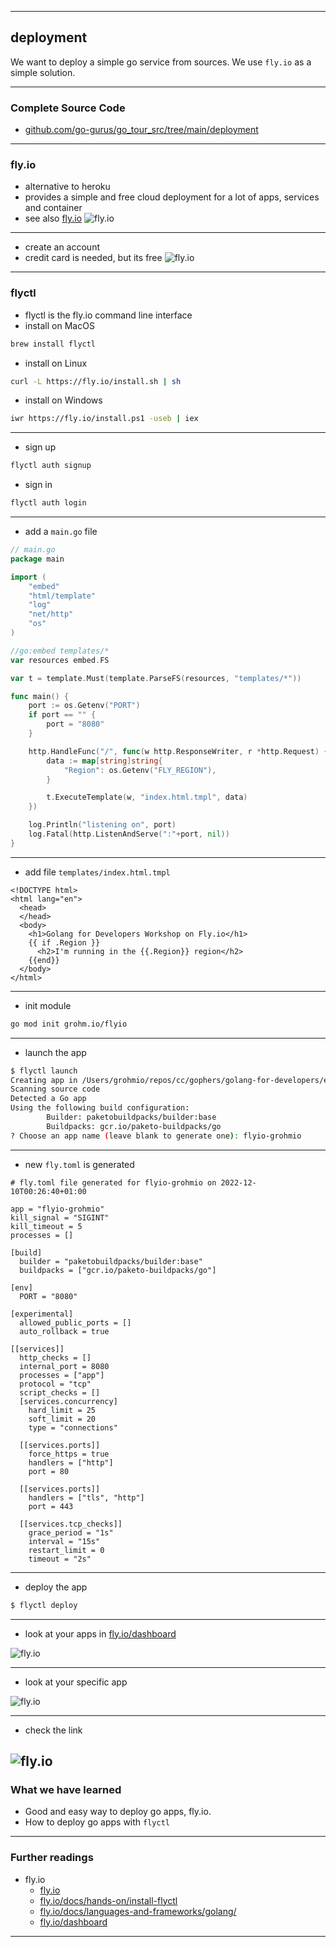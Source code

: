 <!-- .slide: data-background="img/DEPLOYMENT/00.jpg" data-background-size="100%" data-background-position="50% 50%" -->
----

## deployment

We want to deploy a simple go service from sources.
We use `fly.io` as a simple solution.

----

### Complete Source Code
* [github.com/go-gurus/go_tour_src/tree/main/deployment](https://github.com/go-gurus/go_tour_src/tree/main/deployment)

----

[//]: # ()
[//]: # (<!-- .slide: data-background="img/DEPLOYMENT/01.jpg" data-background-size="60%" data-background-position="50% 50%" -->)

[//]: # (----)

### fly.io
* alternative to heroku
* provides a simple and free cloud deployment for a lot of apps, services and container
* see also [fly.io](https://fly.io/)
![fly.io](img/DEPLOYMENT/02.png)<!-- .element height="400px" -->

----
* create an account
* credit card is needed, but its free
![fly.io](img/DEPLOYMENT/03.png)<!-- .element height="400px" -->
----
### flyctl
* flyctl is the fly.io command line interface
* install on MacOS

```bash
brew install flyctl
```
* install on Linux

```bash
curl -L https://fly.io/install.sh | sh
```
* install on Windows

```bash
iwr https://fly.io/install.ps1 -useb | iex
```
----
* sign up

```bash
flyctl auth signup
```

* sign in

```bash
flyctl auth login
```
----
* add a `main.go` file

```go
// main.go
package main

import (
    "embed"
    "html/template"
    "log"
    "net/http"
    "os"
)

//go:embed templates/*
var resources embed.FS

var t = template.Must(template.ParseFS(resources, "templates/*"))

func main() {
    port := os.Getenv("PORT")
    if port == "" {
        port = "8080"
    }

    http.HandleFunc("/", func(w http.ResponseWriter, r *http.Request) {
        data := map[string]string{
            "Region": os.Getenv("FLY_REGION"),
        }

        t.ExecuteTemplate(w, "index.html.tmpl", data)
    })

    log.Println("listening on", port)
    log.Fatal(http.ListenAndServe(":"+port, nil))
}
```
----

* add file `templates/index.html.tmpl`

```text
<!DOCTYPE html>
<html lang="en">
  <head>
  </head>
  <body>
    <h1>Golang for Developers Workshop on Fly.io</h1>
    {{ if .Region }}
      <h2>I'm running in the {{.Region}} region</h2>
    {{end}}
  </body>
</html>
```

----
* init module

```bash
go mod init grohm.io/flyio
```

----
* launch the app

```bash
$ flyctl launch
Creating app in /Users/grohmio/repos/cc/gophers/golang-for-developers/examples/17-deployment/beer-fridge-gs
Scanning source code
Detected a Go app
Using the following build configuration:
        Builder: paketobuildpacks/builder:base
        Buildpacks: gcr.io/paketo-buildpacks/go
? Choose an app name (leave blank to generate one): flyio-grohmio

```
----

* new `fly.toml` is generated

```text
# fly.toml file generated for flyio-grohmio on 2022-12-10T00:26:40+01:00

app = "flyio-grohmio"
kill_signal = "SIGINT"
kill_timeout = 5
processes = []

[build]
  builder = "paketobuildpacks/builder:base"
  buildpacks = ["gcr.io/paketo-buildpacks/go"]

[env]
  PORT = "8080"

[experimental]
  allowed_public_ports = []
  auto_rollback = true

[[services]]
  http_checks = []
  internal_port = 8080
  processes = ["app"]
  protocol = "tcp"
  script_checks = []
  [services.concurrency]
    hard_limit = 25
    soft_limit = 20
    type = "connections"

  [[services.ports]]
    force_https = true
    handlers = ["http"]
    port = 80

  [[services.ports]]
    handlers = ["tls", "http"]
    port = 443

  [[services.tcp_checks]]
    grace_period = "1s"
    interval = "15s"
    restart_limit = 0
    timeout = "2s"

```
----

* deploy the app

```bash
$ flyctl deploy
```
----

* look at your apps in [fly.io/dashboard](https://fly.io/dashboard)

![fly.io](img/DEPLOYMENT/04.png)<!-- .element height="400px" -->

----
* look at your specific app

![fly.io](img/DEPLOYMENT/05.png)<!-- .element height="400px" -->

----

* check the link

![fly.io](img/DEPLOYMENT/06.png)<!-- .element height="400px" -->
----

### What we have learned
* Good and easy way to deploy go apps, fly.io.
* How to deploy go apps with `flyctl`


----

### Further readings
* fly.io
    * [fly.io](https://fly.io/)
    * [fly.io/docs/hands-on/install-flyctl](https://fly.io/docs/hands-on/install-flyctl/)
    * [fly.io/docs/languages-and-frameworks/golang/](https://fly.io/docs/languages-and-frameworks/golang/)
    * [fly.io/dashboard](https://fly.io/dashboard)
---